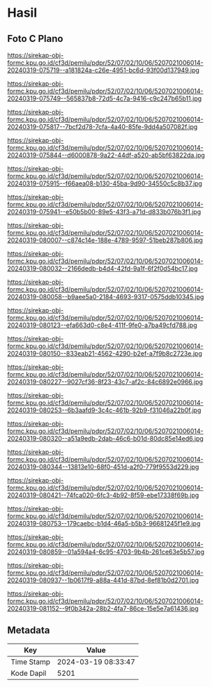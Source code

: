 # Hasil

## Foto C Plano

https://sirekap-obj-formc.kpu.go.id/cf3d/pemilu/pdpr/52/07/02/10/06/5207021006014-20240319-075719--a181824a-c26e-4951-bc6d-93f00d137949.jpg

https://sirekap-obj-formc.kpu.go.id/cf3d/pemilu/pdpr/52/07/02/10/06/5207021006014-20240319-075749--565837b8-72d5-4c7a-9416-c9c247b65b11.jpg

https://sirekap-obj-formc.kpu.go.id/cf3d/pemilu/pdpr/52/07/02/10/06/5207021006014-20240319-075817--7bcf2d78-7cfa-4a40-85fe-9dd4a507082f.jpg

https://sirekap-obj-formc.kpu.go.id/cf3d/pemilu/pdpr/52/07/02/10/06/5207021006014-20240319-075844--d6000878-9a22-44df-a520-ab5bf63822da.jpg

https://sirekap-obj-formc.kpu.go.id/cf3d/pemilu/pdpr/52/07/02/10/06/5207021006014-20240319-075915--f66aea08-b130-45ba-9d90-34550c5c8b37.jpg

https://sirekap-obj-formc.kpu.go.id/cf3d/pemilu/pdpr/52/07/02/10/06/5207021006014-20240319-075941--e50b5b00-89e5-43f3-a71d-d833b076b3f1.jpg

https://sirekap-obj-formc.kpu.go.id/cf3d/pemilu/pdpr/52/07/02/10/06/5207021006014-20240319-080007--c874c14e-188e-4789-9597-51beb287b806.jpg

https://sirekap-obj-formc.kpu.go.id/cf3d/pemilu/pdpr/52/07/02/10/06/5207021006014-20240319-080032--2166dedb-b4d4-42fd-9a1f-6f2f0d54bc17.jpg

https://sirekap-obj-formc.kpu.go.id/cf3d/pemilu/pdpr/52/07/02/10/06/5207021006014-20240319-080058--b9aee5a0-2184-4693-9317-0575ddb10345.jpg

https://sirekap-obj-formc.kpu.go.id/cf3d/pemilu/pdpr/52/07/02/10/06/5207021006014-20240319-080123--efa663d0-c8e4-411f-9fe0-a7ba49cfd788.jpg

https://sirekap-obj-formc.kpu.go.id/cf3d/pemilu/pdpr/52/07/02/10/06/5207021006014-20240319-080150--833eab21-4562-4290-b2ef-a7f9b8c2723e.jpg

https://sirekap-obj-formc.kpu.go.id/cf3d/pemilu/pdpr/52/07/02/10/06/5207021006014-20240319-080227--9027cf36-8f23-43c7-af2c-84c6892e0966.jpg

https://sirekap-obj-formc.kpu.go.id/cf3d/pemilu/pdpr/52/07/02/10/06/5207021006014-20240319-080253--6b3aafd9-3c4c-461b-92b9-f31046a22b0f.jpg

https://sirekap-obj-formc.kpu.go.id/cf3d/pemilu/pdpr/52/07/02/10/06/5207021006014-20240319-080320--a51a9edb-2dab-46c6-b01d-80dc85e14ed6.jpg

https://sirekap-obj-formc.kpu.go.id/cf3d/pemilu/pdpr/52/07/02/10/06/5207021006014-20240319-080344--13813e10-68f0-451d-a2f0-779f9553d229.jpg

https://sirekap-obj-formc.kpu.go.id/cf3d/pemilu/pdpr/52/07/02/10/06/5207021006014-20240319-080421--74fca020-6fc3-4b92-8f59-ebe17338f69b.jpg

https://sirekap-obj-formc.kpu.go.id/cf3d/pemilu/pdpr/52/07/02/10/06/5207021006014-20240319-080753--179caebc-b1d4-46a5-b5b3-96681245f1e9.jpg

https://sirekap-obj-formc.kpu.go.id/cf3d/pemilu/pdpr/52/07/02/10/06/5207021006014-20240319-080859--01a594a4-6c95-4703-9b4b-261ce63e5b57.jpg

https://sirekap-obj-formc.kpu.go.id/cf3d/pemilu/pdpr/52/07/02/10/06/5207021006014-20240319-080937--1b0617f9-a88a-441d-87bd-8ef81b0d2701.jpg

https://sirekap-obj-formc.kpu.go.id/cf3d/pemilu/pdpr/52/07/02/10/06/5207021006014-20240319-081152--9f0b342a-28b2-4fa7-86ce-15e5e7a61436.jpg


## Metadata

| Key        | Value               |
| ---------- | ------------------- |
| Time Stamp | 2024-03-19 08:33:47 |
| Kode Dapil | 5201                |



